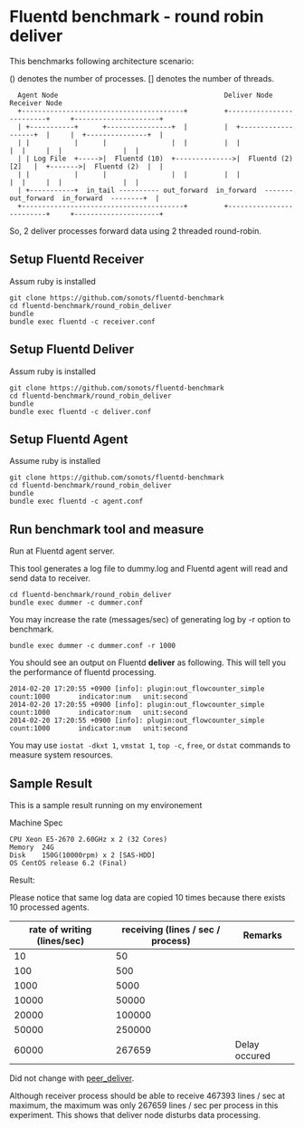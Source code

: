 # Fluentd benchmark - round robin deliver

This benchmarks following architecture scenario:

() denotes the number of processes. [] denotes the number of threads.

```
  Agent Node                                         Deliver Node                    Receiver Node          
  +----------------------------------------+         +-------------------------+     +---------------------+
  | +-----------+      +----------------+  |         |  +-------------------+  |     |  +---------------+  |
  | |           |      |                |  |         |  |                   |  |     |  |               |  |
  | | Log File  +----->|  Fluentd (10)  +-------------->|  Fluentd (2)[2]   |  +------->|  Fluentd (2)  |  |
  | |           |      |                |  |         |  |                   |  |     |  |               |  |
  | +-----------+  in_tail ---------- out_forward  in_forward  ------- out_forward  in_forward  --------+  |
  +----------------------------------------+         +-------------------------+     +---------------------+
```

So, 2 deliver processes forward data using 2 threaded round-robin.

## Setup Fluentd Receiver

Assum ruby is installed

```
git clone https://github.com/sonots/fluentd-benchmark
cd fluentd-benchmark/round_robin_deliver
bundle
bundle exec fluentd -c receiver.conf
```

## Setup Fluentd Deliver

Assum ruby is installed

```
git clone https://github.com/sonots/fluentd-benchmark
cd fluentd-benchmark/round_robin_deliver
bundle
bundle exec fluentd -c deliver.conf
```

## Setup Fluentd Agent

Assume ruby is installed

```
git clone https://github.com/sonots/fluentd-benchmark
cd fluentd-benchmark/round_robin_deliver
bundle
bundle exec fluentd -c agent.conf
```

## Run benchmark tool and measure

Run at Fluentd agent server. 

This tool generates a log file to dummy.log and Fluentd agent will read and send data to receiver. 

```
cd fluentd-benchmark/round_robin_deliver
bundle exec dummer -c dummer.conf
```

You may increase the rate (messages/sec) of generating log by -r option to benchmark. 

```
bundle exec dummer -c dummer.conf -r 1000
```

You should see an output on Fluentd **deliver** as following. This will tell you the performance of fluentd processing. 

```
2014-02-20 17:20:55 +0900 [info]: plugin:out_flowcounter_simple count:1000       indicator:num   unit:second
2014-02-20 17:20:55 +0900 [info]: plugin:out_flowcounter_simple count:1000       indicator:num   unit:second
2014-02-20 17:20:55 +0900 [info]: plugin:out_flowcounter_simple count:1000       indicator:num   unit:second
```

You may use `iostat -dkxt 1`, `vmstat 1`, `top -c`, `free`, or `dstat` commands to measure system resources. 

## Sample Result

This is a sample result running on my environement

Machine Spec

```
CPU Xeon E5-2670 2.60GHz x 2 (32 Cores)
Memory  24G
Disk    150G(10000rpm) x 2 [SAS-HDD]
OS CentOS release 6.2 (Final)
```

Result: 

Please notice that same log data are copied 10 times because there exists 10 processed agents.

| rate of writing (lines/sec) | receiving (lines / sec / process) | Remarks               |
|-----------------------------|-----------------------------------|-----------------------|
| 10                          | 50                                |                       |
| 100                         | 500                               |                       |
| 1000                        | 5000                              |                       |
| 10000                       | 50000                             |                       |
| 20000                       | 100000                            |                       |
| 50000                       | 250000                            |                       |
| 60000                       | 267659                            | Delay occured         |

Did not change with [peer_deliver](../peer_deliver).

Although receiver process should be able to receive 467393 lines / sec at maximum,
the maximum was only 267659 lines / sec per process in this experiment. 
This shows that deliver node disturbs data processing. 

